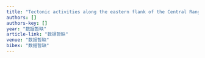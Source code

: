 ```yaml
---
title: "Tectonic activities along the eastern flank of the Central Range in the active Taiwan orogen Inferred from river steepness index"
authors: []
authors-key: []
year: "数据暂缺"
article-link: "数据暂缺"
venue: "数据暂缺"
bibex: "数据暂缺"
---
```

